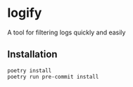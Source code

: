 # logify

A tool for filtering logs quickly and easily

## Installation
```shell
poetry install
poetry run pre-commit install
```